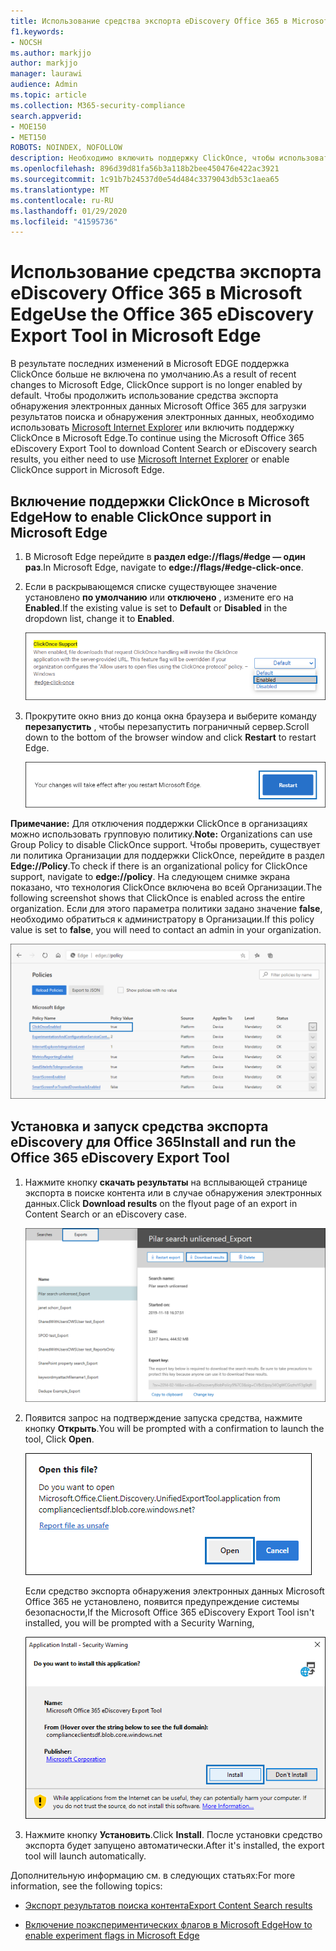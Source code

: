 ```yaml
---
title: Использование средства экспорта eDiscovery Office 365 в Microsoft Edge
f1.keywords:
- NOCSH
ms.author: markjjo
author: markjjo
manager: laurawi
audience: Admin
ms.topic: article
ms.collection: M365-security-compliance
search.appverid:
- MOE150
- MET150
ROBOTS: NOINDEX, NOFOLLOW
description: Необходимо включить поддержку ClickOnce, чтобы использовать Microsoft Edge для экспорта результатов поиска из поиска контента и обнаружения электронных данных в центре безопасности и соответствия требованиям.
ms.openlocfilehash: 896d39d81fa56b3a118b2bee450476e422ac3921
ms.sourcegitcommit: 1c91b7b24537d0e54d484c3379043db53c1aea65
ms.translationtype: MT
ms.contentlocale: ru-RU
ms.lasthandoff: 01/29/2020
ms.locfileid: "41595736"
---
```

# <a name="use-the-office-365-ediscovery-export-tool-in-microsoft-edge"></a><span data-ttu-id="fff17-103">Использование средства экспорта eDiscovery Office 365 в Microsoft Edge</span><span class="sxs-lookup"><span data-stu-id="fff17-103">Use the Office 365 eDiscovery Export Tool in Microsoft Edge</span></span>

<span data-ttu-id="fff17-104">В результате последних изменений в Microsoft EDGE поддержка ClickOnce больше не включена по умолчанию.</span><span class="sxs-lookup"><span data-stu-id="fff17-104">As a result of recent changes to Microsoft Edge, ClickOnce support is no longer enabled by default.</span></span> <span data-ttu-id="fff17-105">Чтобы продолжить использование средства экспорта обнаружения электронных данных Microsoft Office 365 для загрузки результатов поиска и обнаружения электронных данных, необходимо использовать [Microsoft Internet Explorer](https://support.microsoft.com/help/17621/internet-explorer-downloads) или включить поддержку ClickOnce в Microsoft Edge.</span><span class="sxs-lookup"><span data-stu-id="fff17-105">To continue using the Microsoft Office 365 eDiscovery Export Tool to download Content Search or eDiscovery search results, you either need to use [Microsoft Internet Explorer](https://support.microsoft.com/help/17621/internet-explorer-downloads) or enable ClickOnce support in Microsoft Edge.</span></span>

## <a name="how-to-enable-clickonce-support-in-microsoft-edge"></a><span data-ttu-id="fff17-106">Включение поддержки ClickOnce в Microsoft Edge</span><span class="sxs-lookup"><span data-stu-id="fff17-106">How to enable ClickOnce support in Microsoft Edge</span></span>

1. <span data-ttu-id="fff17-107">В Microsoft Edge перейдите в **раздел edge://flags/#edge — один раз**.</span><span class="sxs-lookup"><span data-stu-id="fff17-107">In Microsoft Edge, navigate to **edge://flags/#edge-click-once**.</span></span>

2. <span data-ttu-id="fff17-108">Если в раскрывающемся списке существующее значение установлено **по умолчанию** или **отключено** , измените его на **Enabled**.</span><span class="sxs-lookup"><span data-stu-id="fff17-108">If the existing value is set to **Default** or **Disabled** in the dropdown list, change it to **Enabled**.</span></span>
    
   ![](media/ClickOnceimage1.png)

3. <span data-ttu-id="fff17-109">Прокрутите окно вниз до конца окна браузера и выберите команду **перезапустить** , чтобы перезапустить пограничный сервер.</span><span class="sxs-lookup"><span data-stu-id="fff17-109">Scroll down to the bottom of the browser window and click **Restart** to restart Edge.</span></span>

   ![](media/ClickOnceimage2.png)

<span data-ttu-id="fff17-110">**Примечание:** Для отключения поддержки ClickOnce в организациях можно использовать групповую политику.</span><span class="sxs-lookup"><span data-stu-id="fff17-110">**Note:** Organizations can use Group Policy to disable ClickOnce support.</span></span> <span data-ttu-id="fff17-111">Чтобы проверить, существует ли политика Организации для поддержки ClickOnce, перейдите в раздел **Edge://Policy**.</span><span class="sxs-lookup"><span data-stu-id="fff17-111">To check if there is an organizational policy for ClickOnce support, navigate to **edge://policy**.</span></span> <span data-ttu-id="fff17-112">На следующем снимке экрана показано, что технология ClickOnce включена во всей Организации.</span><span class="sxs-lookup"><span data-stu-id="fff17-112">The following screenshot shows that ClickOnce is enabled across the entire organization.</span></span> <span data-ttu-id="fff17-113">Если для этого параметра политики задано значение **false**, необходимо обратиться к администратору в Организации.</span><span class="sxs-lookup"><span data-stu-id="fff17-113">If this policy value is set to **false**, you will need to contact an admin in your organization.</span></span>

![](media/ClickOnceimage3.png)

## <a name="install-and-run-the-office-365-ediscovery-export-tool"></a><span data-ttu-id="fff17-114">Установка и запуск средства экспорта eDiscovery для Office 365</span><span class="sxs-lookup"><span data-stu-id="fff17-114">Install and run the Office 365 eDiscovery Export Tool</span></span>

1. <span data-ttu-id="fff17-115">Нажмите кнопку **скачать результаты** на всплывающей странице экспорта в поиске контента или в случае обнаружения электронных данных.</span><span class="sxs-lookup"><span data-stu-id="fff17-115">Click **Download results** on the flyout page of an export in Content Search or an eDiscovery case.</span></span>

   ![Нажмите кнопку Скачать результаты на всплывающей странице, чтобы скачать результаты поиска.](media/ClickOnceExport1.png)

2. <span data-ttu-id="fff17-117">Появится запрос на подтверждение запуска средства, нажмите кнопку **Открыть**.</span><span class="sxs-lookup"><span data-stu-id="fff17-117">You will be prompted with a confirmation to launch the tool, Click **Open**.</span></span>

   ![Нажмите кнопку Открыть, чтобы запустить средство экспорта eDiscovery](media/ClickOnceimage4.png)

   <span data-ttu-id="fff17-119">Если средство экспорта обнаружения электронных данных Microsoft Office 365 не установлено, появится предупреждение системы безопасности,</span><span class="sxs-lookup"><span data-stu-id="fff17-119">If the Microsoft Office 365 eDiscovery Export Tool isn't installed, you will be prompted with a Security Warning,</span></span> 

   ![Нажмите кнопку установить, чтобы установить средство экспорта обнаружения электронных данных](media/ClickOnceimage5.png)

3. <span data-ttu-id="fff17-121">Нажмите кнопку **Установить**.</span><span class="sxs-lookup"><span data-stu-id="fff17-121">Click **Install**.</span></span> <span data-ttu-id="fff17-122">После установки средство экспорта будет запущено автоматически.</span><span class="sxs-lookup"><span data-stu-id="fff17-122">After it's installed, the export tool will launch automatically.</span></span>

<span data-ttu-id="fff17-123">Дополнительную информацию см. в следующих статьях:</span><span class="sxs-lookup"><span data-stu-id="fff17-123">For more information, see the following topics:</span></span>

- [<span data-ttu-id="fff17-124">Экспорт результатов поиска контента</span><span class="sxs-lookup"><span data-stu-id="fff17-124">Export Content Search results</span></span>](export-search-results.md)

- [<span data-ttu-id="fff17-125">Включение поэкспериментических флагов в Microsoft Edge</span><span class="sxs-lookup"><span data-stu-id="fff17-125">How to enable experiment flags in Microsoft Edge</span></span>](https://microsoftedgesupport.microsoft.com/hc/articles/360034075294-How-to-enable-experiment-flags-in-Microsoft-Edge-Insider-channels)
